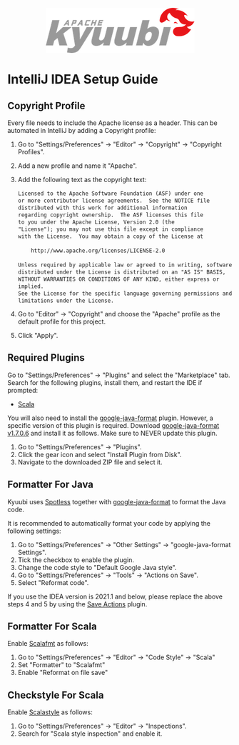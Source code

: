 <!--
 - Licensed to the Apache Software Foundation (ASF) under one or more
 - contributor license agreements.  See the NOTICE file distributed with
 - this work for additional information regarding copyright ownership.
 - The ASF licenses this file to You under the Apache License, Version 2.0
 - (the "License"); you may not use this file except in compliance with
 - the License.  You may obtain a copy of the License at
 -
 -   http://www.apache.org/licenses/LICENSE-2.0
 -
 - Unless required by applicable law or agreed to in writing, software
 - distributed under the License is distributed on an "AS IS" BASIS,
 - WITHOUT WARRANTIES OR CONDITIONS OF ANY KIND, either express or implied.
 - See the License for the specific language governing permissions and
 - limitations under the License.
 -->

<div align=center>

![](../imgs/kyuubi_logo.png)

</div>

# IntelliJ IDEA Setup Guide

## Copyright Profile

Every file needs to include the Apache license as a header. This can be automated in IntelliJ by adding a Copyright
profile:

1. Go to "Settings/Preferences" → "Editor" → "Copyright" → "Copyright Profiles".
2. Add a new profile and name it "Apache".
3. Add the following text as the copyright text:

   ```
   Licensed to the Apache Software Foundation (ASF) under one
   or more contributor license agreements.  See the NOTICE file
   distributed with this work for additional information
   regarding copyright ownership.  The ASF licenses this file
   to you under the Apache License, Version 2.0 (the
   "License"); you may not use this file except in compliance
   with the License.  You may obtain a copy of the License at
   
       http://www.apache.org/licenses/LICENSE-2.0
   
   Unless required by applicable law or agreed to in writing, software
   distributed under the License is distributed on an "AS IS" BASIS,
   WITHOUT WARRANTIES OR CONDITIONS OF ANY KIND, either express or implied.
   See the License for the specific language governing permissions and 
   limitations under the License.
   ```
4. Go to "Editor" → "Copyright" and choose the "Apache" profile as the default profile for this project.
5. Click "Apply".

## Required Plugins

Go to "Settings/Preferences" → "Plugins" and select the "Marketplace" tab. Search for the following plugins, install
them, and restart the IDE if prompted:

* [Scala](https://plugins.jetbrains.com/plugin/1347-scala)

You will also need to install the [google-java-format](https://github.com/google/google-java-format)
plugin. However, a specific version of this plugin is required. Download
[google-java-format v1.7.0.6](https://plugins.jetbrains.com/plugin/8527-google-java-format/versions/stable/115957)
and install it as follows. Make sure to NEVER update this plugin.

1. Go to "Settings/Preferences" → "Plugins".
2. Click the gear icon and select "Install Plugin from Disk".
3. Navigate to the downloaded ZIP file and select it.

## Formatter For Java

Kyuubi uses [Spotless](https://github.com/diffplug/spotless/tree/main/plugin-maven) together with
[google-java-format](https://github.com/google/google-java-format) to format the Java code.

It is recommended to automatically format your code by applying the following settings:

1. Go to "Settings/Preferences" → "Other Settings" → "google-java-format Settings".
2. Tick the checkbox to enable the plugin.
3. Change the code style to "Default Google Java style".
4. Go to "Settings/Preferences" → "Tools" → "Actions on Save".
5. Select "Reformat code".

If you use the IDEA version is 2021.1 and below, please replace the above steps 4 and 5 by using the
[Save Actions](https://plugins.jetbrains.com/plugin/7642-save-actions) plugin.

## Formatter For Scala

Enable [Scalafmt](https://scalameta.org/scalafmt/) as follows:

1. Go to "Settings/Preferences" → "Editor" → "Code Style" → "Scala"
2. Set "Formatter" to "Scalafmt"
3. Enable "Reformat on file save"

## Checkstyle For Scala

Enable [Scalastyle](http://www.scalastyle.org/) as follows:

1. Go to "Settings/Preferences" → "Editor" → "Inspections".
2. Search for "Scala style inspection" and enable it.

